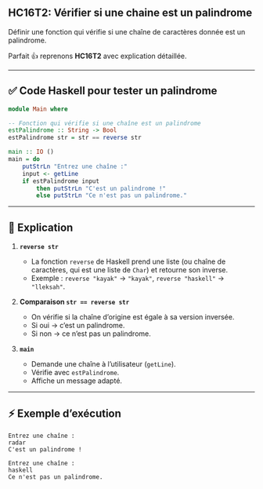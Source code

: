 ## HC16T2: Vérifier si une chaine est un palindrome

Définir une fonction qui vérifie si une chaîne de caractères donnée est un palindrome.

Parfait 👍 reprenons **HC16T2** avec explication détaillée.

---

## ✅ Code Haskell pour tester un palindrome

```haskell
module Main where

-- Fonction qui vérifie si une chaîne est un palindrome
estPalindrome :: String -> Bool
estPalindrome str = str == reverse str

main :: IO ()
main = do
    putStrLn "Entrez une chaîne :"
    input <- getLine
    if estPalindrome input
        then putStrLn "C'est un palindrome !"
        else putStrLn "Ce n'est pas un palindrome."
```

---

## 📝 Explication

1. **`reverse str`**

   * La fonction `reverse` de Haskell prend une liste (ou chaîne de caractères, qui est une liste de `Char`) et retourne son inverse.
   * Exemple : `reverse "kayak"` → `"kayak"`, `reverse "haskell"` → `"lleksah"`.

2. **Comparaison `str == reverse str`**

   * On vérifie si la chaîne d’origine est égale à sa version inversée.
   * Si oui → c’est un palindrome.
   * Si non → ce n’est pas un palindrome.

3. **`main`**

   * Demande une chaîne à l’utilisateur (`getLine`).
   * Vérifie avec `estPalindrome`.
   * Affiche un message adapté.

---

## ⚡ Exemple d’exécution

```
Entrez une chaîne :
radar
C'est un palindrome !

Entrez une chaîne :
haskell
Ce n'est pas un palindrome.
```
